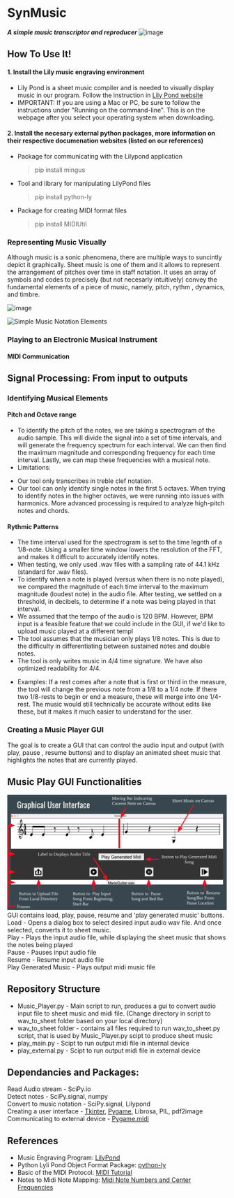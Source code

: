 # SynMusic
_**A simple music transcriptor and reproducer**_
![image](https://user-images.githubusercontent.com/20881669/204862511-7b64966e-dd5b-43d5-8e9f-26f672b4a755.png)
   
## How To Use It!
#### 1. Install the Lily music engraving environment 
  * Lily Pond is a sheet music compiler and is needed to visually display music in our program. Follow the instruction in [Lily Pond website](https://lilypond.org/download.html)
   * IMPORTANT: If you are using a Mac or PC, be sure to follow the instructions under "Running on the command-line". This is on the webpage after you select your operating system when downloading.
#### 2. Install the necesary external python packages, more information on their respective documenation websites (listed on our references)
  * Package for communicating with the Lilypond application
    > pip install mingus
  * Tool and library for manipulating LilyPond files 
    > pip install python-ly
  * Package for creating MIDI format files 
    > pip install MIDIUtil
  

### Representing Music Visually 
Although music is a sonic phenomena, there are multiple ways to suncintly depict it graphically. Sheet music is one of them and it allows to represent the arrangement of pitches over time in staff notation. It uses an array of symbols and codes to precisely (but not necesarly intuitively) convey the fundamental elements of a piece of music, namely, pitch, rythm , dynamics, and timbre.

![image](https://user-images.githubusercontent.com/20881669/199405616-928f35ca-6f92-4c2d-901e-33b310f2c60a.png)


![Simple Music Notation Elements](https://user-images.githubusercontent.com/20881669/199398114-b406ef6f-548c-4a37-99ca-99a2b33f67b5.png)

### Playing to an Electronic Musical Instrument
#### MIDI Communication

## Signal Processing: From input to outputs
### Identifying Musical Elements
#### Pitch and Octave range
 * To identify the pitch of the notes, we are taking a spectrogram of the audio sample. This will divide the signal into a set of time intervals, and will generate the frequency spectrum for each interval. We can then find the maximum magnitude and corresponding frequency for each time interval. Lastly, we can map these frequencies with a musical note.
 * Limitations:
  - Our tool only transcribes in treble clef notation.
  - Our tool can only identify single notes in the first 5 octaves. When trying to identify notes in the higher octaves, we were running into issues with harmonics. More advanced processing is required to analyze high-pitch notes and chords.
#### Rythmic Patterns
 * The time interval used for the spectrogram is set to the time legnth of a 1/8-note. Using a smaller time window lowers the resolution of the FFT, and makes it difficult to accurately identify notes.
 * When testing, we only used .wav files with a sampling rate of 44.1 kHz (standard for .wav files).
 * To identify when a note is played (versus when there is no note played), we compared the magnitude of each time interval to the maximum magnitude (loudest note) in the audio file. After testing, we settled on a threshold, in decibels, to determine if a note was being played in that interval.
 * We assumed that the tempo of the audio is 120 BPM. However, BPM input is a feasible feature that we could include in the GUI, if we'd like to upload music played at a different templ
 * The tool assumes that the musician only plays 1/8 notes. This is due to the difficulty in differentiating between sustained notes and double notes.
 * The tool is only writes music in 4/4 time signature. We have also optimized readability for 4/4. 
  - Examples: If a rest comes after a note that is first or third in the measure, the tool will change the previous note from a 1/8 to a 1/4 note. If there two 1/8-rests to begin or end a measure, these will merge into one 1/4-rest. The music would still technically be accurate without edits like these, but it makes it much easier to understand for the user.
#### 

### Creating a Music Player GUI
The goal is to create a GUI that can control the audio input and output (with play, pause , resume buttons) and to display an animated sheet music that highlights the notes that are currently played.

## Music Play GUI Functionalities 
![GUI Image](Images/GUI.png)  
GUI contains load, play, pause, resume and 'play generated music' buttons.  
Load - Opens a dialog box to select desired input audio wav file. And once selected, converts it to sheet music.  
Play - Plays the input audio file, while displaying the sheet music that shows the notes being played  
Pause - Pauses input audio file  
Resume - Resume input audio file  
Play Generated Music - Plays output midi music file   

## Repository Structure
 * Music_Player.py - Main script to run, produces a gui to convert audio input file to sheet music and midi file. (Change directory in script to wav_to_sheet folder based on your local directory)
 * wav_to_sheet folder - contains all files required to run wav_to_sheet.py script, that is used by Music_Player.py scipt to produce sheet music
 * play_main.py - Scipt to run output midi file in internal device
 * play_external.py - Scipt to run output midi file in external device
 
## Dependancies and Packages:
Read Audio stream - SciPy.io  
Detect notes - SciPy.signal, numpy  
Convert to music notation - SciPy.signal, Lilypond  
Creating a user interface - [Tkinter](https://docs.python.org/3/library/tkinter.html), [Pygame](https://www.pygame.org/wiki/about), Librosa, PIL, pdf2image  
Communicating to external device - [Pygame.midi](https://www.pygame.org/docs/ref/midi.html)
 
##  References
- Music Engraving Program: [LilyPond](http://lilypond.org/doc/v2.22/Documentation/learning/simple-notation)
- Python Lyli Pond Object Format Package: [python-ly](https://pypi.org/project/python-ly/)
- Basic of the MIDI Protocol: [MIDI Tutorial](https://www.cs.cmu.edu/~music/cmsip/readings/MIDI%20tutorial%20for%20programmers.html) 
- Notes to Midi Note Mapping: [Midi Note Numbers and Center Frequencies](https://www.inspiredacoustics.com/en/MIDI_note_numbers_and_center_frequencies)

